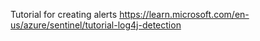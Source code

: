 Tutorial for creating alerts
https://learn.microsoft.com/en-us/azure/sentinel/tutorial-log4j-detection
